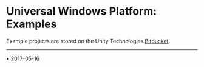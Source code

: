 Universal Windows Platform: Examples
========================

Example projects are stored on the Unity Technologies [Bitbucket](https://bitbucket.org/Unity-Technologies/windowsstoreappssamples).

---

<span class="page-edit">• 2017-05-16  <!-- include IncludeTextAmendPageYesEdit --></span><br/>
